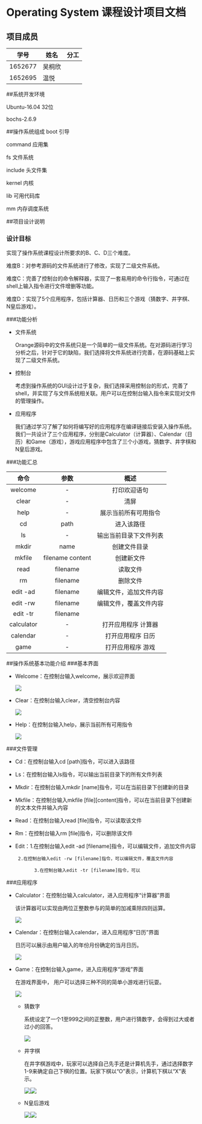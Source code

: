 # Operating System 课程设计项目文档

## 项目成员

| 学号    | 姓名   | 分工 |
| ------- | ------ | ---- |
| 1652677 | 吴桐欣 |      |
| 1652695 | 温悦   |      |



##系统开发环境

Ubuntu-16.04 32位

bochs-2.6.9



##操作系统组成
boot 引导

command 应用集

fs 文件系统

include 头文件集

kernel 内核

lib 可用代码库

mm 内存调度系统



##项目设计说明

### 设计目标

实现了操作系统课程设计所要求的B、C、D三个难度。

难度B：对参考源码的文件系统进行了修改，实现了二级文件系统。

难度C：完善了控制台的命令解释器，实现了一套易用的命令行指令，可通过在shell上输入指令进行文件增删等功能。

难度D：实现了5个应用程序，包括计算器、日历和三个游戏（猜数字、井字棋、N皇后游戏）。



###功能分析

- 文件系统

  Orange源码中的文件系统只是一个简单的一级文件系统。在对源码进行学习分析之后，针对于它的缺陷，我们选择将文件系统进行完善，在源码基础上实现了二级文件系统。

- 控制台

  考虑到操作系统的GUI设计过于复杂，我们选择采用控制台的形式，完善了shell，并实现了与文件系统相关联。用户可以在控制台输入指令来实现对文件的管理操作。

- 应用程序

  我们通过学习了解了如何将编写好的应用程序在编译链接后安装入操作系统。我们一共设计了三个应用程序，分别是Calculator（计算器）、Calendar（日历）和Game（游戏），游戏应用程序中包含了三个小游戏，猜数字、井字棋和N皇后游戏。



###功能汇总

| 命令 | 参数 | 概述 |
|:---:|:----:|:---:|
| welcome | - | 打印欢迎语句 |
| clear | - | 清屏 |
| help | - | 展示当前所有可用指令 |
| cd | path | 进入该路径 |
| ls | - | 输出当前目录下文件列表 |
| mkdir | name | 创建文件目录 |
| mkfile | filename content | 创建新文件 |
| read | filename | 读取文件 |
| rm | filename | 删除文件 |
| edit -ad| filename | 编辑文件，追加文件内容 |
| edit -rw| filename | 编辑文件，覆盖文件内容 |
| edit -tr| filename |  |
| calculator | - | 打开应用程序 计算器 |
| calendar | - | 打开应用程序 日历 |
| game | - | 打开应用程序 游戏|



##操作系统基本功能介绍
###基本界面
- Welcome：在控制台输入welcome，展示欢迎界面 

  ![](pics/welcome.bmp)


+ Clear：在控制台输入clear，清空控制台内容

  ![](pics/clear.bmp)


- Help：在控制台输入help，展示当前所有可用指令

  ![](pics/help.bmp)


###文件管理

- Cd：在控制台输入cd [path]指令，可以进入该路径
- Ls：在控制台输入ls指令，可以输出当前目录下的所有文件列表

- Mkdir：在控制台输入mkdir [name]指令，可以在当前目录下创建新的目录

- Mkfile：在控制台输入mkfile [file]\[content]指令，可以在当前目录下创建新的文本文件并输入内容

- Read：在控制台输入read [file]指令，可以读取该文件

- Rm：在控制台输入rm [file]指令，可以删除该文件

- Edit：1.在控制台输入edit -ad [filename]指令，可以编辑文件，追加文件内容

  	   2.在控制台输入edit -rw [filename]指令，可以编辑文件，覆盖文件内容

             3.在控制台输入edit -tr [filename]指令，可以


###应用程序
- Calculator：在控制台输入calculator，进入应用程序“计算器”界面

  该计算器可以实现由两位正整数参与的简单的加减乘除四则运算。

  ![](pics/calculator.bmp)


- Calendar：在控制台输入calendar，进入应用程序“日历”界面

  日历可以展示由用户输入的年份月份确定的当月日历。

  ![](pics/calendar.bmp)


- Game：在控制台输入game，进入应用程序“游戏”界面

  在游戏界面中， 用户可以选择三种不同的简单小游戏进行玩耍。

  ![](pics/game.bmp)



  + 猜数字

    系统设定了一个1至999之间的正整数，用户进行猜数字，会得到过大或者过小的回答。

    ![](pics/guess.bmp)

  + 井字棋

    在井字棋游戏中，玩家可以选择自己先手还是计算机先手，通过选择数字1-9来确定自己下棋的位置。玩家下棋以“O”表示，计算机下棋以“X”表示。

    ![](pics/tic1.bmp)![](pics/tic2.bmp)

  + N皇后游戏



    ![](pics/queen1.bmp)![](pics/queen2.bmp)



